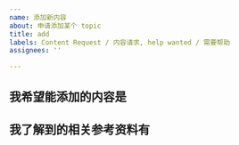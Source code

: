 ```yaml
---
name: 添加新内容
about: 申请添加某个 topic
title: add
labels: Content Request / 内容请求, help wanted / 需要帮助
assignees: ''

---
```


<!-- 
首先，十分欢迎你来给 RoboWiki 开 issue，在提交之前，请花时间阅读一下这个模板的内容，谢谢合作！
- issue 标题请写清 'add ' + 要添加的内容
- 如果涉及到添加新页面的，建议顺便注明英文名称
-->

## 我希望能添加的内容是

## 我了解到的相关参考资料有
